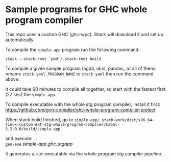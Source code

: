 # Sample programs for GHC whole program compiler

This repo uses a custom GHC (ghc-wpc). Stack will download it and set up automatically.

To compile the `simple-app` program run the following command:
```
stack --stack-root `pwd`/.stack-root build
```

To compile a given sample program (agda, idris, pandoc, or all of them) rename `stack.yaml.PROGRAM_NAME` to `stack.yaml` then run the command above.

It could take 60 minutes to compile all together, so start with the fastest first (27 sec) the `simple-app`.

To compile executable with the whole stg program compiler, install it first: https://github.com/grin-compiler/ghc-whole-program-compiler-project

When stack build finished, go to `simple-app/.stack-work/dist/x86_64-linux-custom-ext-stg-whole-program-compiler/Cabal-3.2.0.0/build/simple-app`

and execute:  
`gen-exe` *simple-app.ghc_stgapp*

It generates `a.out` executable via the whole program stg compiler pipeline.

